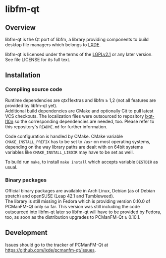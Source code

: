 # libfm-qt

## Overview

libfm-qt is the Qt port of libfm, a library providing components to build desktop file managers which belongs to [LXDE](http://lxde.org).

libfm-qt is licensed under the terms of the [LGPLv2.1](https://www.gnu.org/licenses/old-licenses/lgpl-2.1.html) or any later version. See file LICENSE for its full text.   

## Installation

### Compiling source code

Runtime dependencies are qtx11extras and libfm ≥ 1,2 (not all features are provided by libfm-qt yet).   
Additional build dependencies are CMake and optionally Git to pull latest VCS checkouts. The localization files were outsourced to repository [lxqt-l10n](https://github.com/lxde/lxqt-l10n) so the corresponding dependencies are needed, too. Please refer to this repository's `README.md` for further information.   

Code configuration is handled by CMake. CMake variable `CMAKE_INSTALL_PREFIX` has to be set to `/usr` on most operating systems, depending on the way library paths are dealt with on 64bit systems variables like `CMAKE_INSTALL_LIBDIR` may have to be set as well.   

To build run `make`, to install `make install` which accepts variable `DESTDIR` as usual.   

### Binary packages

Official binary packages are available in Arch Linux, Debian (as of Debian stretch) and openSUSE (Leap 42.1 and Tumbleweed).   
The library is still missing in Fedora which is providing version 0.10.0 of PCManFM-Qt only so far. This version was still including the code outsourced into libfm-qt later so libfm-qt will have to be provided by Fedora, too, as soon as the distribution upgrades to PCManFM-Qt ≥ 0.10.1.   

## Development

Issues should go to the tracker of PCManFM-Qt at https://github.com/lxde/pcmanfm-qt/issues.
